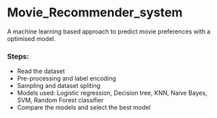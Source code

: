 # Movie_Recommender_system

A machine learning based approach to predict movie preferences with a optimised model.

### Steps:

* Read the dataset
* Pre-processing and label encoding
* Sampling and dataset spliting
* Models used: Logistic regression, Decision tree, KNN, Naive Bayes, SVM, Random Forest classifier
* Compare the models and select the best model
